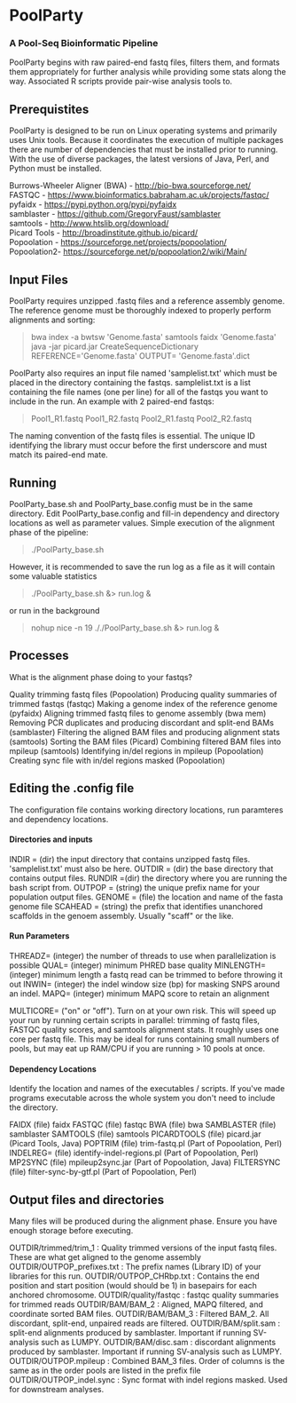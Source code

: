 # PoolParty

### A Pool-Seq Bioinformatic Pipeline

PoolParty begins with raw paired-end fastq files, filters them, and formats them appropriately for further analysis while providing some stats along the way. Associated R scripts provide pair-wise analysis tools to.

## Prerequistites

PoolParty is designed to be run on Linux operating systems and primarily uses Unix tools. Because it coordinates the execution of multiple packages there are number of dependencies that must be installed prior to running. With the use of diverse packages, the latest versions of Java, Perl, and Python must be installed.

Burrows-Wheeler Aligner (BWA) - http://bio-bwa.sourceforge.net/  
FASTQC - https://www.bioinformatics.babraham.ac.uk/projects/fastqc/  
pyfaidx - https://pypi.python.org/pypi/pyfaidx  
samblaster - https://github.com/GregoryFaust/samblaster  
samtools - http://www.htslib.org/download/  
Picard Tools - http://broadinstitute.github.io/picard/  
Popoolation - https://sourceforge.net/projects/popoolation/  
Popoolation2- https://sourceforge.net/p/popoolation2/wiki/Main/  

## Input Files

PoolParty requires unzipped .fastq files and a reference assembly genome. The reference genome must be thoroughly indexed to properly perform alignments and sorting:

> bwa index -a bwtsw 'Genome.fasta'
> samtools faidx 'Genome.fasta'
> java -jar picard.jar CreateSequenceDictionary REFERENCE='Genome.fasta' OUTPUT= 'Genome.fasta'.dict

PoolParty also requires an input file named 'samplelist.txt' which must be placed in the directory containing the fastqs. samplelist.txt is a list containing the file names (one per line) for all of the fastqs you want to include in the run. An example with 2 paired-end fastqs:

>Pool1_R1.fastq
>Pool1_R2.fastq
>Pool2_R1.fastq
>Pool2_R2.fastq

The naming convention of the fastq files is essential. The unique ID identifying the library must occur before the first underscore and must match its paired-end mate. 

## Running 

PoolParty_base.sh and PoolParty_base.config must be in the same directory. Edit PoolParty_base.config and fill-in dependency and directory locations as well as parameter values. Simple execution of the alignment phase of the pipeline:

> ./PoolParty_base.sh

However, it is recommended to save the run log as a file as it will contain some valuable statistics

> ./PoolParty_base.sh &> run.log &

or run in the background 

> nohup nice -n 19 ././PoolParty_base.sh &> run.log &

## Processes

What is the alignment phase doing to your fastqs? 

Quality trimming fastq files (Popoolation)
Producing quality summaries of trimmed fastqs (fastqc)
Making a genome index of the reference genome (pyfaidx)
Aligning trimmed fastq files to genome assembly (bwa mem)
Removing PCR duplicates and producing discordant and split-end BAMs (samblaster)
Filtering the aligned BAM files and producing alignment stats (samtools)
Sorting the BAM files (Picard)
Combining filtered BAM files into mpileup (samtools)
Identifying in/del regions in mpileup (Popoolation)
Creating sync file with in/del regions masked (Popoolation)

## Editing the .config file

The configuration file contains working directory locations, run paramteres and dependency locations.

#### Directories and inputs

INDIR = (dir) the input directory that contains unzipped fastq files. 'samplelist.txt' must also be here.
OUTDIR = (dir) the base directory that contains output files.
RUNDIR =(dir) the directory where you are running the bash script from.
OUTPOP = (string) the unique prefix name for your population output files.
GENOME = (file) the location and name of the fasta genome file
SCAHEAD = (string) the prefix that identifies unanchored scaffolds in the genoem assembly. Usually "scaff" or the like. 

#### Run Parameters

THREADZ= (integer) the number of threads to use when parallelization is possible
QUAL= (integer) minimum PHRED base quality
MINLENGTH= (integer) minimum length a fastq read can be trimmed to before throwing it out
INWIN= (integer) the indel window size (bp) for masking SNPS around an indel.
MAPQ= (integer) minimum MAPQ score to retain an alignment

MULTICORE= ("on" or "off"). Turn on at your own risk. This will speed up your run by running certain scripts in parallel:
   trimming of fastq files, FASTQC quality scores, and samtools alignment stats. It roughly uses one core per fastq file. This may be      ideal for runs containing small numbers of pools, but may eat up RAM/CPU if you are running > 10 pools at once.
   
#### Dependency Locations
Identify the location and names of the executables / scripts.  If you've made programs executable across the whole system you don't need to include the directory.

FAIDX (file) faidx
FASTQC (file) fastqc
BWA (file) bwa
SAMBLASTER (file) samblaster
SAMTOOLS (file) samtools
PICARDTOOLS (file) picard.jar (Picard Tools, Java)
POPTRIM (file) trim-fastq.pl (Part of Popoolation, Perl)
INDELREG= (file) identify-indel-regions.pl (Part of Popoolation, Perl)
MP2SYNC (file) mpileup2sync.jar (Part of Popoolation, Java)
FILTERSYNC (file) filter-sync-by-gtf.pl (Part of Popoolation, Perl)

## Output files and directories
Many files will be produced during the alignment phase. Ensure you have enough storage before executing.

OUTDIR/trimmed/trim_1 : Quality trimmed versions of the input fastq files. These are what get aligned to the genome assembly
OUTDIR/OUTPOP_prefixes.txt : The prefix names (Library ID) of your libraries for this run.
OUTDIR/OUTPOP_CHRbp.txt : Contains the end position and start position (would should be 1) in basepairs for each anchored chromosome.
OUTDIR/quality/fastqc : fastqc quality summaries for trimmed reads
OUTDIR/BAM/BAM_2 : Aligned, MAPQ filtered, and coordinate sorted BAM files.
OUTDIR/BAM/BAM_3 : Filtered BAM_2. All discordant, split-end, unpaired reads are filtered. 
OUTDIR/BAM/split.sam : split-end alignments produced by samblaster. Important if running SV-analysis such as LUMPY. 
OUTDIR/BAM/disc.sam : discordant alignments produced by samblaster. Important if running SV-analysis such as LUMPY. 
OUTDIR/OUTPOP.mpileup : Combined BAM_3 files. Order of columns is the same as in the order pools are listed in the prefix file
OUTDIR/OUTPOP_indel.sync : Sync format with indel regions masked. Used for downstream analyses. 

